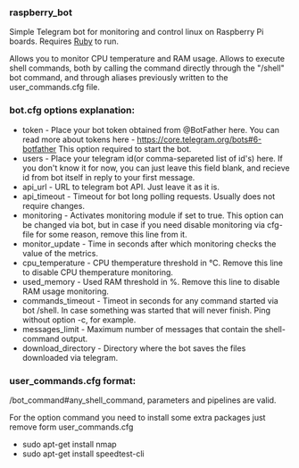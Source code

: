 ### raspberry_bot

Simple Telegram bot for monitoring and control linux on Raspberry Pi boards. Requires [Ruby](https://www.ruby-lang.org) to run.

Allows you to monitor CPU temperature and RAM usage. Allows to execute shell commands, both by calling the command directly through the "/shell" bot command, and through aliases previously written to the user_commands.cfg file.

### bot.cfg options explanation:
- token - Place your bot token obtained from @BotFather here. You can read more about tokens here - https://core.telegram.org/bots#6-botfather This option required to start the bot.
- users - Place your telegram id(or comma-separeted list of id's) here. If you don't know it for now, you can just leave this field blank, and recieve id from bot itself in reply to your first message.
- api_url - URL to telegram bot API. Just leave it as it is.
- api_timeout - Timeout for bot long polling requests. Usually does not require changes.
- monitoring - Activates monitoring module if set to true. This option can be changed via bot, but in case if you need disable monitoring via cfg-file for some reason, remove this line from it.
- monitor_update - Time in seconds after which monitoring checks the value of the metrics.
- cpu_temperature - CPU themperature threshold in °C. Remove this line to disable CPU themperature monitoring.
- used_memory - Used RAM threshold in %. Remove this line to disable RAM usage monitoring.
- commands_timeout - Timeot in seconds for any command started via bot /shell. In case something was started that will never finish. Ping without option -с, for example.
- messages_limit - Maximum number of messages that contain the shell-command output.
- download_directory - Directory where the bot saves the files downloaded via telegram.

### user_commands.cfg format:

/bot_command#any_shell_command, parameters and pipelines are valid.

For the option command you need to install some extra packages just remove form user_commands.cfg
- sudo apt-get install nmap 
- sudo apt-get install speedtest-cli


